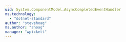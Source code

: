 ```yaml
---
uid: System.ComponentModel.AsyncCompletedEventHandler
ms.technology: 
  - "dotnet-standard"
author: "stevehoag"
ms.author: "shoag"
manager: "wpickett"
---
```

